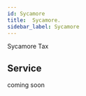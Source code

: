 ```yaml
---
id: Sycamore
title:  Sycamore.
sidebar_label: Sycamore
---
```


Sycamore Tax

## Service

coming soon